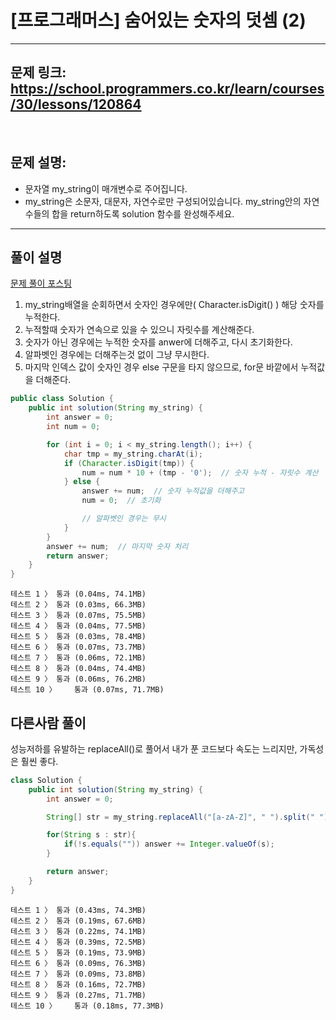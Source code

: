 # [프로그래머스] 숨어있는 숫자의 덧셈 (2)

---

## 문제 링크: https://school.programmers.co.kr/learn/courses/30/lessons/120864

<br>

## 문제 설명:

- 문자열 my_string이 매개변수로 주어집니다. 
- my_string은 소문자, 대문자, 자연수로만 구성되어있습니다. my_string안의 자연수들의 합을 return하도록 solution 함수를 완성해주세요.

---

## 풀이 설명

[문제 풀이 포스팅](https://strong-park.tistory.com/entry/프로그래머스JavaLv0-숨어있는-숫자의-덧셈2)

1. my_string배열을 순회하면서 숫자인 경우에만( Character.isDigit() ) 해당 숫자를 누적한다. 
2. 누적할때 숫자가 연속으로 있을 수 있으니 자릿수를 계산해준다. 
3. 숫자가 아닌 경우에는 누적한 숫자를 anwer에 더해주고, 다시 초기화한다. 
4. 알파벳인 경우에는 더해주는것 없이 그냥 무시한다. 
5. 마지막 인덱스 값이 숫자인 경우 else 구문을 타지 않으므로, for문 바깥에서 누적값을 더해준다.

```java
public class Solution {
    public int solution(String my_string) {
        int answer = 0;
        int num = 0;

        for (int i = 0; i < my_string.length(); i++) {
            char tmp = my_string.charAt(i);
            if (Character.isDigit(tmp)) {
                num = num * 10 + (tmp - '0');  // 숫자 누적 - 자릿수 계산
            } else {
                answer += num;  // 숫자 누적값을 더해주고
                num = 0;  // 초기화

                // 알파벳인 경우는 무시
            }
        }
        answer += num;  // 마지막 숫자 처리
        return answer;
    }
}

```

```text
테스트 1 〉	통과 (0.04ms, 74.1MB)
테스트 2 〉	통과 (0.03ms, 66.3MB)
테스트 3 〉	통과 (0.07ms, 75.5MB)
테스트 4 〉	통과 (0.04ms, 77.5MB)
테스트 5 〉	통과 (0.03ms, 78.4MB)
테스트 6 〉	통과 (0.07ms, 73.7MB)
테스트 7 〉	통과 (0.06ms, 72.1MB)
테스트 8 〉	통과 (0.04ms, 74.4MB)
테스트 9 〉	통과 (0.06ms, 76.2MB)
테스트 10 〉	통과 (0.07ms, 71.7MB)
```

## 다른사람 풀이
성능저하를 유발하는 replaceAll()로 풀어서 내가 푼 코드보다 속도는 느리지만, 가독성은 훨씬 좋다.
```java
class Solution {
    public int solution(String my_string) {
        int answer = 0;

        String[] str = my_string.replaceAll("[a-zA-Z]", " ").split(" ");

        for(String s : str){
            if(!s.equals("")) answer += Integer.valueOf(s);
        }

        return answer;
    }
}
```
```text
테스트 1 〉	통과 (0.43ms, 74.3MB)
테스트 2 〉	통과 (0.19ms, 67.6MB)
테스트 3 〉	통과 (0.22ms, 74.1MB)
테스트 4 〉	통과 (0.39ms, 72.5MB)
테스트 5 〉	통과 (0.19ms, 73.9MB)
테스트 6 〉	통과 (0.09ms, 76.3MB)
테스트 7 〉	통과 (0.09ms, 73.8MB)
테스트 8 〉	통과 (0.16ms, 72.7MB)
테스트 9 〉	통과 (0.27ms, 71.7MB)
테스트 10 〉	통과 (0.18ms, 77.3MB)
```